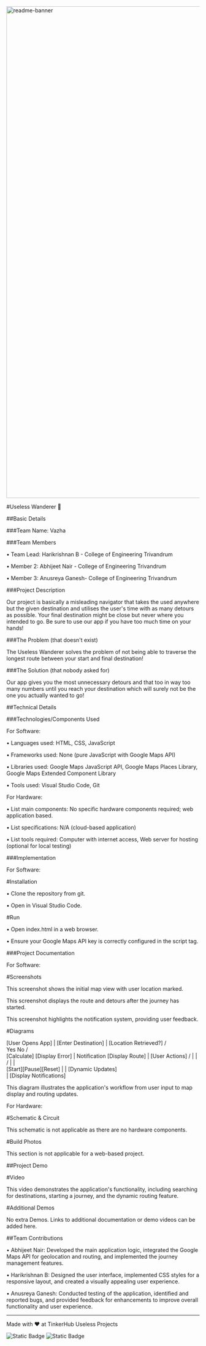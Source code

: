 <img width="1280" alt="readme-banner" src="https://github.com/user-attachments/assets/35332e92-44cb-425b-9dff-27bcf1023c6c">

#Useless Wanderer 🎯

##Basic Details

###Team Name: Vazha

###Team Members

• Team Lead: Harikrishnan B - College of Engineering Trivandrum 

• Member 2: Abhijeet Nair - College of Engineering Trivandrum 

• Member 3: Anusreya Ganesh- College of Engineering Trivandrum 

###Project Description

Our project is basically a misleading navigator that takes the used anywhere but the given destination and utilises the user's time with as many detours as possible. Your final destination might be close but never where you intended to go. Be sure to use our app if you have too much time on your hands!

###The Problem (that doesn't exist)

The Useless Wanderer solves the problem of not being able to traverse the longest route between your start and final destination!

###The Solution (that nobody asked for)

Our app gives you the most unnecessary detours and that too in way too many numbers until you reach your destination which will surely not be the one you actually wanted to go!

##Technical Details

###Technologies/Components Used

For Software:

• Languages used: HTML, CSS, JavaScript

• Frameworks used: None (pure JavaScript with Google Maps API)

• Libraries used: Google Maps JavaScript API, Google Maps Places Library, Google Maps Extended Component Library

• Tools used: Visual Studio Code, Git

For Hardware:

• List main components: No specific hardware components required; web application based.

• List specifications: N/A (cloud-based application)

• List tools required: Computer with internet access, Web server for hosting (optional for local testing)

###Implementation

For Software:

#Installation

• Clone the repository from git.

• Open in Visual Studio Code.

#Run

• Open index.html in a web browser.

• Ensure your Google Maps API key is correctly configured in the script tag.

###Project Documentation

For Software:

#Screenshots

 
This screenshot shows the initial map view with user location marked.

 
This screenshot displays the route and detours after the journey has started.

 
This screenshot highlights the notification system, providing user feedback.

#Diagrams

[User Opens App]
        |
 [Enter Destination]
        |
 [Location Retrieved?]
      /    \
    Yes    No
   /         \
[Calculate] [Display Error]
   |          Notification
[Display Route]
        |
   [User Actions]
      / | | \
     /  | |  \
[Start][Pause][Reset]
      |      |
[Dynamic Updates]  
        |
[Display Notifications]

This diagram illustrates the application's workflow from user input to map display and routing updates.

For Hardware:

#Schematic & Circuit

This schematic is not applicable as there are no hardware components.

#Build Photos

This section is not applicable for a web-based project.

##Project Demo

#Video


This video demonstrates the application's functionality, including searching for destinations, starting a journey, and the dynamic routing feature.

#Additional Demos

No extra Demos.
Links to additional documentation or demo videos can be added here.

##Team Contributions

• Abhijeet Nair: Developed the main application logic, integrated the Google Maps API for geolocation and routing, and implemented the journey management features.

• Harikrishnan B: Designed the user interface, implemented CSS styles for a responsive layout, and created a visually appealing user experience.

• Anusreya Ganesh: Conducted testing of the application, identified and reported bugs, and provided feedback for enhancements to improve overall functionality and user experience.

---
Made with ❤ at TinkerHub Useless Projects 

![Static Badge](https://img.shields.io/badge/TinkerHub-24?color=%23000000&link=https%3A%2F%2Fwww.tinkerhub.org%2F)
![Static Badge](https://img.shields.io/badge/UselessProject--24-24?link=https%3A%2F%2Fwww.tinkerhub.org%2Fevents%2FQ2Q1TQKX6Q%2FUseless%2520Projects)
